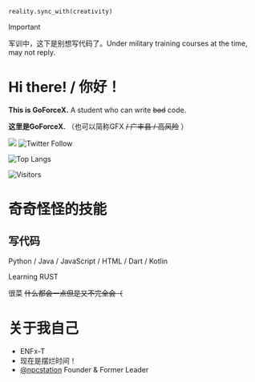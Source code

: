 ```python
reality.sync_with(creativity)
```

> [!IMPORTANT]
> 军训中，这下是别想写代码了。Under military training courses at the time, may not reply. 

# Hi there! / 你好！

**This is GoForceX.** A student who can write ~~bad~~ code.

**这里是GoForceX.** （也可以简称GFX ~~/ 广丰县 / 高风险~~ ）

![](https://img.shields.io/github/followers/GoForceX?style=social)
![Twitter Follow](https://img.shields.io/twitter/follow/CN_GoForceX?style=social)

![Top Langs](https://github-readme-stats.vercel.app/api/top-langs/?username=GoForceX&theme=dracula&layout=compact)

![Visitors](https://count.getloli.com/get/@goforcex.gh.readme?theme=rule34)

# 奇奇怪怪的技能

## 写代码

Python / Java / JavaScript / HTML / Dart / Kotlin

Learning RUST

很菜 ~~什么都会一点但是又不完全会（~~

# 关于我自己

- ENFx-T
- 现在是摆烂时间！
- [@npcstation](https://github.com/npcstation) Founder & Former Leader
